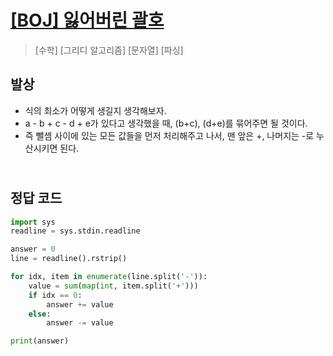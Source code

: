 # [[BOJ] 잃어버린 괄호](https://www.acmicpc.net/problem/1541)

> [수학] [그리디 알고리즘] [문자열] [파싱]

## 발상

- 식의 최소가 어떻게 생길지 생각해보자.
- a - b + c - d + e가 있다고 생각했을 때, (b+c), (d+e)를 묶어주면 될 것이다.
- 즉 뺄셈 사이에 있는 모든 값들을 먼저 처리해주고 나서, 맨 앞은 +, 나머지는 -로 누산시키면 된다.

## <br>정답 코드

```python
import sys
readline = sys.stdin.readline

answer = 0
line = readline().rstrip()

for idx, item in enumerate(line.split('-')):
    value = sum(map(int, item.split('+')))
    if idx == 0:
        answer += value
    else:
        answer -= value

print(answer)
```
